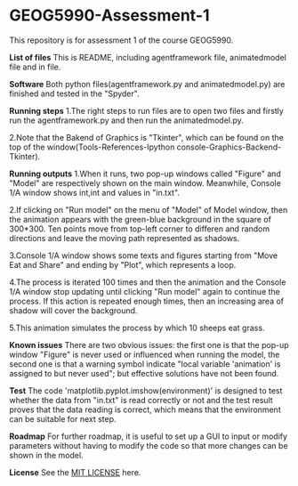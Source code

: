# GEOG5990-Assessment-1
This repository is for assessment 1 of the course GEOG5990.

**List of files**
This is README, including agentframework file, animatedmodel file and in file.

**Software**
Both python files(agentframework.py and animatedmodel.py) are finished and tested in the "Spyder".

**Running steps**
1.The right steps to run files are to open two files and firstly run the agentframework.py and then run the animatedmodel.py.

2.Note that the Bakend of Graphics is "Tkinter", which can be found on the top of the window(Tools-References-Ipython console-Graphics-Backend-Tkinter).

**Running outputs** 
1.When it runs, two pop-up windows called "Figure" and "Model" are respectively shown on the main window. Meanwhile, Console 1/A window shows <td class="y">int</td>,<td class="x">int</td> and values in "in.txt".

2.If clicking on "Run model" on the menu of "Model" of Model window, then the animation appears with the green-blue background in the square of 300*300. Ten points move from top-left corner to differen and random directions and leave the moving path represented as shadows.

3.Console 1/A window shows some texts and figures starting from "Move Eat and Share" and ending by "Plot", which represents a loop.

4.The process is iterated 100 times and then the animation and the Console 1/A window stop updating until clicking "Run model" again to continue the process. If this action is repeated enough times, then an increasing area of shadow will cover the background.

5.This animation simulates the process by which 10 sheeps eat grass.

**Known issues**
There are two obvious issues: the first one is that the pop-up window "Figure" is never used or influenced when running the model, the second one is that a warning symbol indicate "local variable 'animation' is assigned to but never used"; but effective solutions have not been found.

**Test**
The code 'matplotlib.pyplot.imshow(environment)' is designed to test whether the data from "in.txt" is read correctly or not and the test result proves that the data reading is correct, which means that the environment can be suitable for next step.

**Roadmap**
For further roadmap, it is useful to set up a GUI to input or modify parameters without having to modify the code so that more changes can be shown in the model.

**License**
See the [MIT LICENSE](https://github.com/kexinsun123/GEOG5990-Assessment-1/blob/master/LICENSE) here. 
